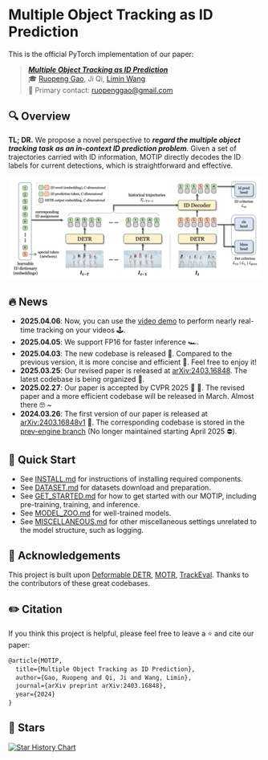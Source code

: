 # Multiple Object Tracking as ID Prediction

This is the official PyTorch implementation of our paper:

> ***[Multiple Object Tracking as ID Prediction](https://arxiv.org/abs/2403.16848)*** <br>
> :mortar_board: [Ruopeng Gao](https://ruopenggao.com/), Ji Qi, [Limin Wang](https://wanglimin.github.io/) <br>
> :e-mail: Primary contact: ruopenggao@gmail.com

## :mag: Overview

**TL; DR.** We propose a novel perspective to ***regard the multiple object tracking task as an in-context ID prediction problem***. Given a set of trajectories carried with ID information, MOTIP directly decodes the ID labels for current detections, which is straightforward and effective.

![Overview](./assets/overview.png)


## :fire: News

- <span style="font-variant-numeric: tabular-nums;">**2025.04.06**</span>: Now, you can use the [video demo](./demo/video_process.ipynb) to perform nearly real-time tracking on your videos :joystick:.
- <span style="font-variant-numeric: tabular-nums;">**2025.04.05**</span>: We support FP16 for faster inference :racing_car:.
- <span style="font-variant-numeric: tabular-nums;">**2025.04.03**</span>: The new codebase is released :tada:. Compared to the previous version, it is more concise and efficient :rocket:. Feel free to enjoy it!
- <span style="font-variant-numeric: tabular-nums;">**2025.03.25**</span>: Our revised paper is released at [arXiv:2403.16848](https://arxiv.org/abs/2403.16848). The latest codebase is being organized :construction:.
- <span style="font-variant-numeric: tabular-nums;">**2025.02.27**</span>: Our paper is accepted by CVPR 2025 :tada: :tada:. The revised paper and a more efficient codebase will be released in March. Almost there :nerd_face: ~
- <span style="font-variant-numeric: tabular-nums;">**2024.03.26**</span>: The first version of our paper is released at [arXiv:2403.16848v1](https://arxiv.org/abs/2403.16848v1) :pushpin:. The corresponding codebase is stored in the [prev-engine branch](https://github.com/MCG-NJU/MOTIP/tree/prev-engine) (No longer maintained starting April 2025 :no_entry:).

## :dash: Quick Start

- See [INSTALL.md](./docs/INSTALL.md) for instructions of installing required components.
- See [DATASET.md](./docs/DATASET.md) for datasets download and preparation.
- See [GET_STARTED.md](./docs/GET_STARTED.md) for how to get started with our MOTIP, including pre-training, training, and inference.
- See [MODEL_ZOO.md](./docs/MODEL_ZOO.md) for well-trained models.
- See [MISCELLANEOUS.md](./docs/MISCELLANEOUS.md) for other miscellaneous settings unrelated to the model structure, such as logging.

## :bouquet: Acknowledgements

This project is built upon [Deformable DETR](https://github.com/fundamentalvision/Deformable-DETR), [MOTR](https://github.com/megvii-research/MOTR), [TrackEval](https://github.com/JonathonLuiten/TrackEval). Thanks to the contributors of these great codebases.

## :pencil2: Citation

If you think this project is helpful, please feel free to leave a :star: and cite our paper:

```tex
@article{MOTIP,
  title={Multiple Object Tracking as ID Prediction},
  author={Gao, Ruopeng and Qi, Ji and Wang, Limin},
  journal={arXiv preprint arXiv:2403.16848},
  year={2024}
}
```

## :star2: Stars

[![Star History Chart](https://api.star-history.com/svg?repos=MCG-NJU/MOTIP&type=Date)](https://star-history.com/#MCG-NJU/MOTIP&Date)
